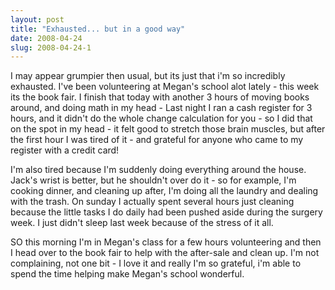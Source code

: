 ```yaml
---
layout: post
title: "Exhausted... but in a good way"
date: 2008-04-24
slug: 2008-04-24-1
---
```


I may appear grumpier then usual, but its just that i&apos;m so incredibly exhausted.  I&apos;ve been volunteering at Megan&apos;s school alot lately - this week its the book fair.  I finish that today with another 3 hours of moving books around, and doing math in my head - Last night I ran a cash register for 3 hours, and it didn&apos;t do the whole change calculation for you - so I did that on the spot in my head - it felt good to stretch those brain muscles, but after the first hour I was tired of it - and grateful for anyone who came to my register with a credit card!

I&apos;m also tired because I&apos;m suddenly doing everything around the house.  Jack&apos;s wrist is better, but he shouldn&apos;t over do it - so for example, I&apos;m cooking dinner, and cleaning up after, I&apos;m doing all the laundry and dealing with the trash.  On sunday I actually spent several hours just cleaning because the little tasks I do daily had been pushed aside during the surgery week.  I just didn&apos;t sleep last week because of the stress of it all.  

SO this morning I&apos;m in Megan&apos;s class for a few hours volunteering and then I head over to the book fair to help with the after-sale and clean up.  I&apos;m not complaining, not one bit - I love it and really I&apos;m so grateful, i&apos;m able to spend the time helping make Megan&apos;s school wonderful.
